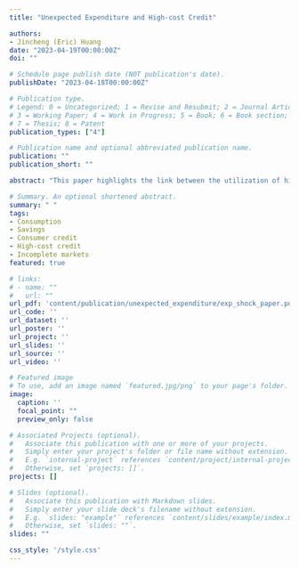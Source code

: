 ```yaml
---
title: "Unexpected Expenditure and High-cost Credit"

authors:
- Jincheng (Eric) Huang
date: "2023-04-19T00:00:00Z"
doi: ""

# Schedule page publish date (NOT publication's date).
publishDate: "2023-04-18T00:00:00Z"

# Publication type.
# Legend: 0 = Uncategorized; 1 = Revise and Resubmit; 2 = Journal Article;
# 3 = Working Paper; 4 = Work in Progress; 5 = Book; 6 = Book section;
# 7 = Thesis; 8 = Patent
publication_types: ["4"]

# Publication name and optional abbreviated publication name.
publication: ""
publication_short: ""

abstract: "This paper highlights the link between the utilization of high-cost consumer credits by wealth-poor households and the risks associated with household expenditures. Using the PSID and the SCF, I document that households with very limited liquid wealth and available credit while facing unexpected expenses are more likely to resort to high-cost credit options, such as payday loans. Furthermore, these unexpected expenses probably stem from specific spending categories, such as medical costs as well as vehicle and home repairs. For households at their borrowing constraints, occurrence of expenditure shocks tends to reduce consumption growth and savings rate, which impedes wealth accumulation. I discuss the role of expenditure shocks in models of consumption-savings and why they are crucial for understanding the demand for high-cost credits."

# Summary. An optional shortened abstract.
summary: " "
tags:
- Consumption
- Savings
- Consumer credit
- High-cost credit
- Incomplete markets
featured: true

# links:
# - name: ""
#   url: ""
url_pdf: 'content/publication/unexpected_expenditure/exp_shock_paper.pdf'
url_code: ''
url_dataset: ''
url_poster: ''
url_project: ''
url_slides: ''
url_source: ''
url_video: ''

# Featured image
# To use, add an image named `featured.jpg/png` to your page's folder.
image:
  caption: ''
  focal_point: ""
  preview_only: false

# Associated Projects (optional).
#   Associate this publication with one or more of your projects.
#   Simply enter your project's folder or file name without extension.
#   E.g. `internal-project` references `content/project/internal-project/index.md`.
#   Otherwise, set `projects: []`.
projects: []

# Slides (optional).
#   Associate this publication with Markdown slides.
#   Simply enter your slide deck's filename without extension.
#   E.g. `slides: "example"` references `content/slides/example/index.md`.
#   Otherwise, set `slides: ""`.
slides: ""

css_style: '/style.css'
---
```

